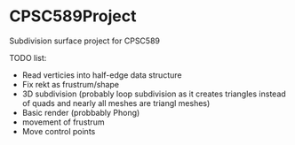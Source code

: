 # CPSC589Project
Subdivision surface project for CPSC589

TODO list:
- Read verticies into half-edge data structure
- Fix rekt as frustrum/shape
- 3D subdivision (probably loop subdivision as it creates triangles instead of quads and nearly all meshes are triangl meshes)
- Basic render (probbably Phong)
- movement of frustrum
- Move control points 
